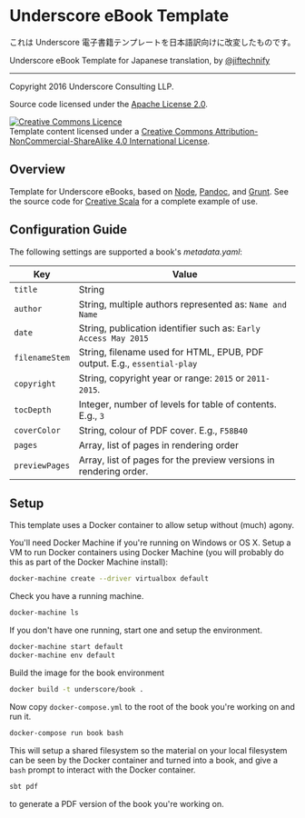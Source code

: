 # Underscore eBook Template

これは Underscore 電子書籍テンプレートを日本語訳向けに改変したものです。

Underscore eBook Template for Japanese translation, by [@jiftechnify](https://github.com/jiftechnify)

***

Copyright 2016 Underscore Consulting LLP.

Source code licensed under the [Apache License 2.0][license].

<a rel="license" href="http://creativecommons.org/licenses/by-nc-sa/4.0/"><img alt="Creative Commons Licence" style="border-width:0" src="https://i.creativecommons.org/l/by-nc-sa/4.0/88x31.png" /></a><br />Template content licensed under a <a rel="license" href="http://creativecommons.org/licenses/by-nc-sa/4.0/">Creative Commons Attribution-NonCommercial-ShareAlike 4.0 International License</a>.

## Overview

Template for Underscore eBooks, based on [Node], [Pandoc], and [Grunt].
See the source code for [Creative Scala][creative-scala]
for a complete example of use.

[Node]: https://nodejs.org
[Pandoc]: http://pandoc.org/
[Grunt]: http://gruntjs.com/
[license]: https://httpd.apache.org/docs/2.2/license.html
[creative-scala]: https://github.com/underscoreio/creative-scala

## Configuration Guide

The following settings are supported a book's _metadata.yaml_:

 Key           | Value
-------------- | -------------
`title`        | String
`author`       | String, multiple authors represented as: `Name and Name`
`date`         | String, publication identifier such as: `Early Access May 2015`
`filenameStem` | String, filename used for HTML, EPUB, PDF output. E.g., `essential-play`
`copyright`    | String, copyright year or range: `2015` or `2011-2015`.
`tocDepth`     | Integer, number of levels for table of contents. E.g., `3`
`coverColor`   | String, colour of PDF cover. E.g., `F58B40`
`pages`        | Array, list of pages in rendering order
`previewPages` | Array, list of pages for the preview versions in rendering order.

## Setup

This template uses a Docker container to allow setup without (much) agony.

You'll need Docker Machine if you're running on Windows or OS X. Setup a VM to run Docker containers using Docker Machine (you will probably do this as part of the Docker Machine install):

```bash
docker-machine create --driver virtualbox default
```

Check you have a running machine.

```bash
docker-machine ls
```

If you don't have one running, start one and setup the environment.

```bash
docker-machine start default
docker-machine env default
```

Build the image for the book environment

```bash
docker build -t underscore/book .
```

Now copy `docker-compose.yml` to the root of the book you're working on and run it.

```bash
docker-compose run book bash
```
This will setup a shared filesystem so the material on your local filesystem can be seen by the Docker container and turned into a book, and give a `bash` prompt to interact with the Docker container.

```bash
sbt pdf
```

to generate a PDF version of the book you're working on.

